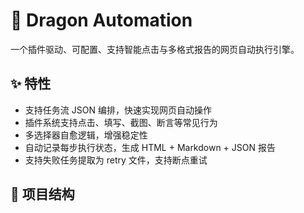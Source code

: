 # 🐉 Dragon Automation

一个插件驱动、可配置、支持智能点击与多格式报告的网页自动执行引擎。

## ✨ 特性

- 支持任务流 JSON 编排，快速实现网页自动操作
- 插件系统支持点击、填写、截图、断言等常见行为
- 多选择器自愈逻辑，增强稳定性
- 自动记录每步执行状态，生成 HTML + Markdown + JSON 报告
- 支持失败任务提取为 retry 文件，支持断点重试

## 📂 项目结构

